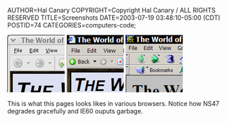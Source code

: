 AUTHOR=Hal Canary
COPYRIGHT=Copyright Hal Canary / ALL RIGHTS RESERVED
TITLE=Screenshots
DATE=2003-07-19 03:48:10-05:00 (CDT)
POSTID=74
CATEGORIES=computers-code;

[![[]](/images/thumb-wohc-firebird06.png)](/images/wohc-firebird06.png) [![[]](/images/thumb-wohc-ie60.png)](/images/wohc-ie60.png) [![[]](/images/thumb-wohc-netscape47.png)](/images/wohc-netscape47.png)

This is what this pages looks likes in various browsers. Notice how NS47 degrades gracefully and IE60 ouputs garbage.
